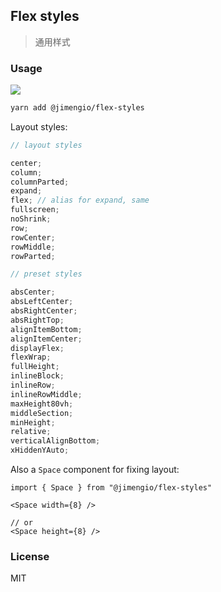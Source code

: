## Flex styles

> 通用样式

### Usage

![](https://img.shields.io/npm/v/@jimengio/flex-styles.svg?style=flat-square)

```bash
yarn add @jimengio/flex-styles
```

Layout styles:

```js
// layout styles

center;
column;
columnParted;
expand;
flex; // alias for expand, same
fullscreen;
noShrink;
row;
rowCenter;
rowMiddle;
rowParted;

// preset styles

absCenter;
absLeftCenter;
absRightCenter;
absRightTop;
alignItemBottom;
alignItemCenter;
displayFlex;
flexWrap;
fullHeight;
inlineBlock;
inlineRow;
inlineRowMiddle;
maxHeight80vh;
middleSection;
minHeight;
relative;
verticalAlignBottom;
xHiddenYAuto;
```

Also a `Space` component for fixing layout:

```tsx
import { Space } from "@jimengio/flex-styles"

<Space width={8} />

// or
<Space height={8} />
```

### License

MIT
